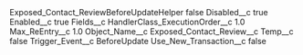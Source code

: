 <?xml version="1.0" encoding="UTF-8"?>
<CustomMetadata xmlns="http://soap.sforce.com/2006/04/metadata" xmlns:xsi="http://www.w3.org/2001/XMLSchema-instance" xmlns:xsd="http://www.w3.org/2001/XMLSchema">
    <label>Exposed_Contact_ReviewBeforeUpdateHelper</label>
    <protected>false</protected>
    <values>
        <field>Disabled__c</field>
        <value xsi:type="xsd:boolean">true</value>
    </values>
    <values>
        <field>Enabled__c</field>
        <value xsi:type="xsd:boolean">true</value>
    </values>
    <values>
        <field>Fields__c</field>
        <value xsi:nil="true"/>
    </values>
    <values>
        <field>HandlerClass_ExecutionOrder__c</field>
        <value xsi:type="xsd:double">1.0</value>
    </values>
    <values>
        <field>Max_ReEntry__c</field>
        <value xsi:type="xsd:double">1.0</value>
    </values>
    <values>
        <field>Object_Name__c</field>
        <value xsi:type="xsd:string">Exposed_Contact_Review__c</value>
    </values>
    <values>
        <field>Temp__c</field>
        <value xsi:type="xsd:boolean">false</value>
    </values>
    <values>
        <field>Trigger_Event__c</field>
        <value xsi:type="xsd:string">BeforeUpdate</value>
    </values>
    <values>
        <field>Use_New_Transaction__c</field>
        <value xsi:type="xsd:boolean">false</value>
    </values>
</CustomMetadata>
